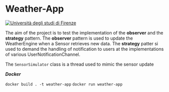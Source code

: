 # Weather-App

[![Università degli studi di Firenze](https://i.imgur.com/1NmBfH0.png)](https://ingegneria.unifi.it)

The aim of the project is to test the implementation of the **observer** and the **strategy** pattern.
The **observer** pattern is used to update the WeatherEngine when a Sensor retrieves new data.
The **strategy** patter si used to demand the handling of notification to users at the implementations of various UserNotificationChannel.

The `SensorSimulator` class is a thread used to mimic the sensor update

***Docker***

`docker build . -t weather-app`
`docker run weather-app`
